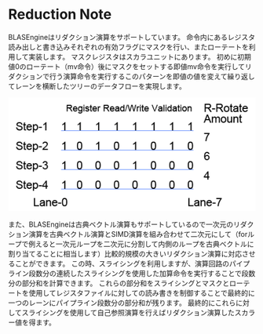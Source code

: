 # Reduction Note

BLASEngineはリダクション演算をサポートしています。
命令内にあるレジスタ読み出しと書き込みそれぞれの有効フラグにマスクを行い、またローテートを利用して実装します。
マスクレジスタはスカラユニットにあります。
初めに初期値0のローテート（mv命令）後にマスクをセットする即値mv命令を実行してリダクションで行う演算命令を実行するこのパターンを即値の値を変えて繰り返してレーンを横断したツリーのデータフローを実現します。


<div align="center">
  <img src="https://github.com/IAMAl/BLASEngine/blob/main/notes/ExecConcept/figures/Reduction.png"
       alt="Reduction"
       title="Reduction Control on BLASEngine"
       width="550px"
  />
</div>


また、BLASEngineは古典ベクトル演算もサポートしているので一次元のリダクション演算を古典ベクトル演算とSIMD演算を組み合わせて二次元にして（forループで例えると一次元ループを二次元に分割して内側のループを古典ベクトルに割り当てることに相当します）比較的規模の大きいリダクション演算に対応させることができます。
この時、スライシングを利用しますが、演算回路のパイプライン段数分の連続したスライシングを使用した加算命令を実行することで段数分の部分和を計算できます。
これらの部分和をスライシングとマスクとローテートを使用してレジスタファイルに対しての読み書きを制御することで最終的に一つのレーンにパイプライン段数分の部分和が残ります。
最終的にこれらに対してスライシングを使用して自己参照演算を行えばリダクション演算したスカラー値を得ます。